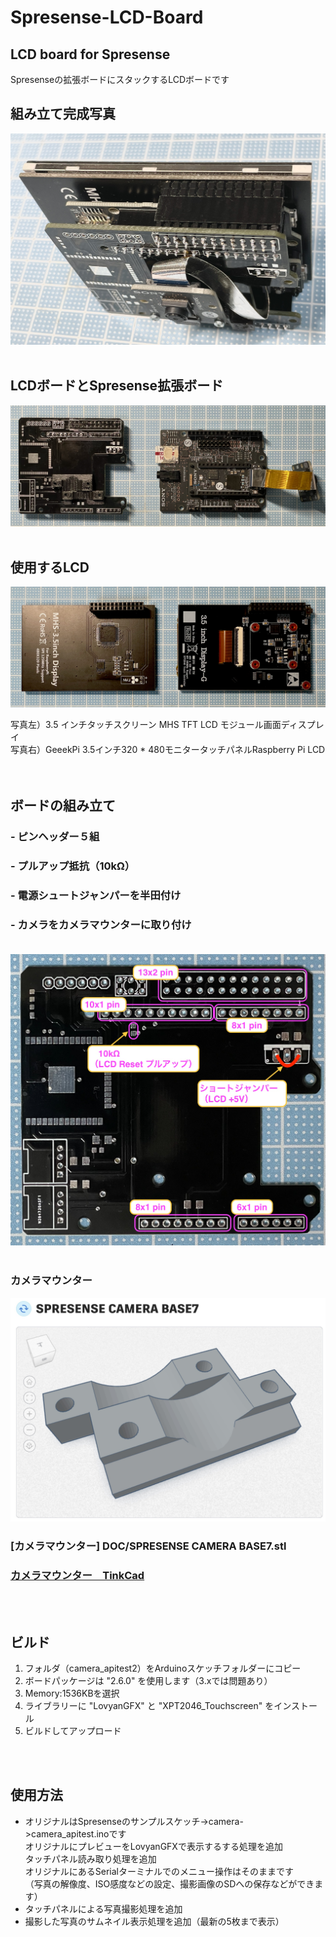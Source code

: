 # Spresense-LCD-Board
## LCD board for Spresense
Spresenseの拡張ボードにスタックするLCDボードです
<br>
## 組み立て完成写真
![](DOC/IMG_4691.jpeg)<br><br>

## LCDボードとSpresense拡張ボード
![](DOC/IMG_4679.jpeg)<br><br>


## 使用するLCD
![](/DOC/IMG_4674.jpeg)

写真左）3.5 インチタッチスクリーン MHS TFT LCD モジュール画面ディスプレイ<br>
写真右）GeeekPi 3.5インチ320 * 480モニタータッチパネルRaspberry Pi LCD　　
<br>
<br>
<br>

## ボードの組み立て
### - ピンヘッダー５組
### - プルアップ抵抗（10kΩ）
### - 電源シュートジャンパーを半田付け
### - カメラをカメラマウンターに取り付け<br><br>
![](DOC/IMG_4697.jpeg)
<br>
<br>

### カメラマウンター<br>
![](DOC/Spresense_CAMERA_BASE7.jpg)<br>
### [カメラマウンター] DOC/SPRESENSE CAMERA BASE7.stl <br>
### [カメラマウンター　TinkCad](https://www.tinkercad.com/things/2FAODkR43Zt-spresense-camera-base7)
<br><br>

## ビルド
1. フォルダ（camera_apitest2）をArduinoスケッチフォルダーにコピー
2. ボードパッケージは "2.6.0" を使用します（3.xでは問題あり）
3. Memory:1536KBを選択
4. ライブラリーに "LovyanGFX" と "XPT2046_Touchscreen" をインストール
5. ビルドしてアップロード

<br><br>
## 使用方法
- オリジナルはSpresenseのサンプルスケッチ->camera->camera_apitest.inoです<br>
  オリジナルにプレビューをLovyanGFXで表示するする処理を追加<br>
  タッチパネル読み取り処理を追加<br>
  オリジナルにあるSerialターミナルでのメニュー操作はそのままです<br>
  （写真の解像度、ISO感度などの設定、撮影画像のSDへの保存などができます）<br>
- タッチパネルによる写真撮影処理を追加
- 撮影した写真のサムネイル表示処理を追加（最新の5枚まで表示）

  
  
